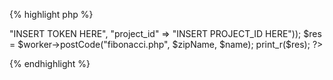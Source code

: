 {% highlight php %}
<?php
require("IronWorker.class.php");

$name = "FibWorker";
$zipName = "$name.zip";

$zipFile = IronWorker::createZip("", array("fibonacci.php"),  $zipName, true);

$worker = new IronWorker(array("token" => "INSERT TOKEN HERE", "project_id" => "INSERT PROJECT_ID HERE"));
$res = $worker->postCode("fibonacci.php", $zipName, $name);
print_r($res);
?>
{% endhighlight %}
